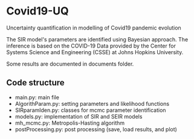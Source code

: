 # Covid19-UQ
Uncertainty quantification in modelling of Covid19 pandemic evolution

The SIR model's parameters are identified using Bayesian approach.
The inference is based on the COVID-19 Data provided by the Center for Systems Science and Engineering (CSSE) at Johns Hopkins University.

Some results are documented in documents folder.
## Code structure
- main.py:  main file
- AlgorithParam.py: setting parameters and likelihood functions
- SIRparamIden.py: classes for mcmc parameter identification
- models.py: implementation of SIR and SEIR models
- mh_mcmc.py: Metropolis-Hasting algorithm
- postProcessing.py: post processing (save, load results, and plot)
